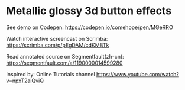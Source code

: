 # Metallic glossy 3d button effects

See demo on Codepen: https://codepen.io/comehope/pen/MGeRRO

Watch interactive screencast on Scrimba: https://scrimba.com/p/pEgDAM/cdKMBTk

Read annotated source on Segmentfault(zh-cn): https://segmentfault.com/a/1190000014599280

Inspired by: Online Tutorials channel https://www.youtube.com/watch?v=npxT2aiQviQ